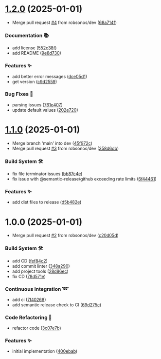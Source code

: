 # [1.2.0](https://github.com/robsonos/spie-firmware/compare/v1.1.0...v1.2.0) (2025-01-01)


* Merge pull request [#4](https://github.com/robsonos/spie-firmware/issues/4) from robsonos/dev ([68a714f](https://github.com/robsonos/spie-firmware/commit/68a714f48b63a7d082077a7e4631834bf718eb80))


### Documentation :books:

* add license ([552c38f](https://github.com/robsonos/spie-firmware/commit/552c38f0016c44a7de832da02d9e55b46d6e2509))
* add README ([9e8d730](https://github.com/robsonos/spie-firmware/commit/9e8d730dc836d031c91fe212691dc8ba8b534ca9))


### Features :sparkles:

* add better error messages ([dce05d1](https://github.com/robsonos/spie-firmware/commit/dce05d137c5c3b0023498ff9745253cf472da0c4))
* get version ([c9d2559](https://github.com/robsonos/spie-firmware/commit/c9d2559467cac94ae543462ea03013de47b7ca34))


### Bug Fixes :bug:

* parsing issues ([761e407](https://github.com/robsonos/spie-firmware/commit/761e407ad275dedfc529770ecfc367badfc53afb))
* update default values ([202e720](https://github.com/robsonos/spie-firmware/commit/202e720b9472033dbfab76422bc91b57598d1a46))

# [1.1.0](https://github.com/robsonos/spie-firmware/compare/v1.0.0...v1.1.0) (2025-01-01)


* Merge branch 'main' into dev ([45f972c](https://github.com/robsonos/spie-firmware/commit/45f972c3bb33296967efa7becb6af89593ddd549))
* Merge pull request [#3](https://github.com/robsonos/spie-firmware/issues/3) from robsonos/dev ([358d6db](https://github.com/robsonos/spie-firmware/commit/358d6dbc21d3ecf40c69436de5f062e49959369d))


### Build System :hammer_and_wrench:

* fix file terminator issues ([bb87c4e](https://github.com/robsonos/spie-firmware/commit/bb87c4e7834297ddfb99e77163f011a61af186fc))
* fix issue with @semantic-release/github exceeding rate limits ([6f44461](https://github.com/robsonos/spie-firmware/commit/6f44461d60bbb9026f53f0afe86d7a4faf3a16e2))


### Features :sparkles:

* add dist files to release ([d5b482e](https://github.com/robsonos/spie-firmware/commit/d5b482ece7800e5c205c06a4a9701252f5835a6e))

# 1.0.0 (2025-01-01)


* Merge pull request [#2](https://github.com/robsonos/spie-firmware/issues/2) from robsonos/dev ([c20d05d](https://github.com/robsonos/spie-firmware/commit/c20d05de17c34ccbc24149a98e76e2e0fa98fb71))


### Build System :hammer_and_wrench:

* add CD ([fef84c2](https://github.com/robsonos/spie-firmware/commit/fef84c2f32c39916e277c02377e7c6919c161b7f))
* add commit linter ([348a290](https://github.com/robsonos/spie-firmware/commit/348a2904ac8f80ed9c00afa352814ba56aab80d1))
* add project tools ([28d86ec](https://github.com/robsonos/spie-firmware/commit/28d86ec787e566f72bb78eb944d76fb102603579))
* fix CD ([78d571e](https://github.com/robsonos/spie-firmware/commit/78d571e016e8cb83879b1b5935ea7f78ba66d28a))


### Continuous Integration :loop:

* add ci ([7f40268](https://github.com/robsonos/spie-firmware/commit/7f402683e3f7a6bddbc6efd6a39d450b43c11627))
* add semantic release check to CI ([69d275c](https://github.com/robsonos/spie-firmware/commit/69d275c58e930e3502b40ac8f99d313be2d5a87d))


### Code Refactoring :hammer:

* refactor code ([3c07e7b](https://github.com/robsonos/spie-firmware/commit/3c07e7b6bebcbe616508b58fc2900ccd4e8aada2))


### Features :sparkles:

* initial implementation ([400ebab](https://github.com/robsonos/spie-firmware/commit/400ebab65f20a2ef695c0c8358b17a6d6fca95dc))
